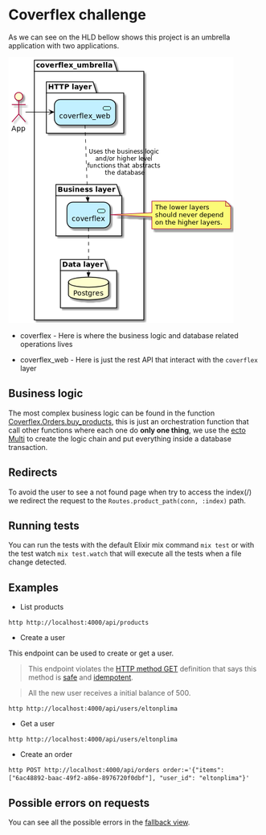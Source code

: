 # Coverflex challenge

As we can see on the HLD bellow shows this project is an umbrella application with two applications.

![](./diagram/layers.png)

* coverflex - Here is where the business logic and database related operations lives
  
* coverflex_web - Here is just the rest API that interact with the `coverflex` layer 

## Business logic

The most complex business logic can be found in the function [Coverflex.Orders.buy_products](./apps/coverflex/lib/coverflex/orders.ex),
this is just an orchestration function that call other functions where each one do **only one thing**, we use the
[ecto Multi](https://hexdocs.pm/ecto/Ecto.Multi.html) to create the logic chain and put everything inside a database
transaction.

## Redirects

To avoid the user to see a not found page when try to access the index(/) we redirect the request to the
`Routes.product_path(conn, :index)` path.

## Running tests

You can run the tests with the default Elixir mix command `mix test` or with the test watch `mix test.watch` that will
execute all the tests when a file change detected.

## Examples

* List products

```shell
http http://localhost:4000/api/products
```

* Create a user

This endpoint can be used to create or get a user.

> This endpoint violates the [HTTP method GET](https://developer.mozilla.org/en-US/docs/Web/HTTP/Methods/GET) definition
> that says this method is [safe](https://developer.mozilla.org/en-US/docs/Glossary/Safe) and [idempotent](https://developer.mozilla.org/en-US/docs/Glossary/Idempotent).

> All the new user receives a initial balance of 500.

```shell
http http://localhost:4000/api/users/eltonplima
```

* Get a user

```shell
http http://localhost:4000/api/users/eltonplima
```

* Create an order

```shell
http POST http://localhost:4000/api/orders order:='{"items": ["6ac48892-baac-49f2-a86e-8976720f0dbf"], "user_id": "eltonplima"}'
```

## Possible errors on requests

You can see all the possible errors in the [fallback view](./apps/coverflex_web/lib/coverflex_web/controllers/fallback_controller.ex).
